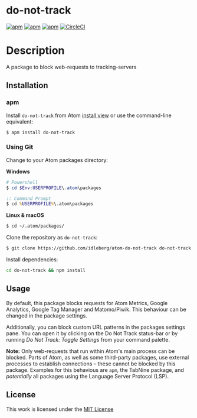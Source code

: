 # do-not-track

[![apm](https://flat.badgen.net/apm/license/do-not-track)](https://atom.io/packages/do-not-track)
[![apm](https://flat.badgen.net/apm/v/do-not-track)](https://atom.io/packages/do-not-track)
[![apm](https://flat.badgen.net/apm/dl/do-not-track)](https://atom.io/packages/do-not-track)
[![CircleCI](https://flat.badgen.net/circleci/github/idleberg/atom-do-not-track)](https://circleci.com/gh/idleberg/atom-do-not-track)

# Description

A package to block web-requests to tracking-servers

## Installation

### apm

Install `do-not-track` from Atom [install view](atom://settings-view/show-package?package=do-not-track) or use the command-line equivalent:

`$ apm install do-not-track`

### Using Git

Change to your Atom packages directory:

**Windows**

```powershell
# Powershell
$ cd $Env:USERPROFILE\.atom\packages
```

```cmd
:: Command Prompt
$ cd %USERPROFILE%\.atom\packages

```

**Linux & macOS**

```bash
$ cd ~/.atom/packages/
```

Clone the repository as `do-not-track`:

```bash
$ git clone https://github.com/idleberg/atom-do-not-track do-not-track
```

Install dependencies:

```bash
cd do-not-track && npm install
```

## Usage

By default, this package blocks requests for Atom Metrics, Google Analytics, Google Tag Manager and Matomo/Piwik. This behaviour can be changed in the package settings.

Additionally, you can block custom URL patterns in the packages settings pane. You can open it by clicking on tbe Do Not Track status-bar or by running *Do Not Track: Toggle Settings* from your command palette.

**Note:** Only web-requests that run within Atom's main process can be blocked. Parts of Atom, as well as some third-party packages, use external processes to establish connections – these cannot be blocked by this package. Examples for this behavious are `apm`, the TabNine package, and *potentially* all packages using the Language Server Protocol (LSP).

## License

This work is licensed under the [MIT License](LICENSE)

